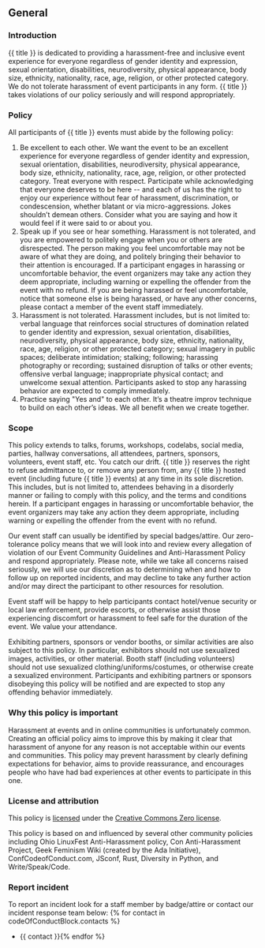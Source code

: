 ## General

### Introduction

{{ title }} is dedicated to providing a harassment-free and inclusive event experience for everyone regardless of gender identity and expression, sexual orientation, disabilities, neurodiversity, physical appearance, body size, ethnicity, nationality, race, age, religion, or other protected category. We do not tolerate harassment of event participants in any form. {{ title }} takes violations of our policy seriously and will respond appropriately.

### Policy

All participants of {{ title }} events must abide by the following policy:

1. Be excellent to each other. We want the event to be an excellent experience for everyone regardless of gender identity and expression, sexual orientation, disabilities, neurodiversity, physical appearance, body size, ethnicity, nationality, race, age, religion, or other protected category. Treat everyone with respect. Participate while acknowledging that everyone deserves to be here -- and each of us has the right to enjoy our experience without fear of harassment, discrimination, or condescension, whether blatant or via micro-aggressions. Jokes shouldn’t demean others. Consider what you are saying and how it would feel if it were said to or about you.
2. Speak up if you see or hear something. Harassment is not tolerated, and you are empowered to politely engage when you or others are disrespected. The person making you feel uncomfortable may not be aware of what they are doing, and politely bringing their behavior to their attention is encouraged. If a participant engages in harassing or uncomfortable behavior, the event organizers may take any action they deem appropriate, including warning or expelling the offender from the event with no refund. If you are being harassed or feel uncomfortable, notice that someone else is being harassed, or have any other concerns, please contact a member of the event staff immediately.
3. Harassment is not tolerated. Harassment includes, but is not limited to: verbal language that reinforces social structures of domination related to gender identity and expression, sexual orientation, disabilities, neurodiversity, physical appearance, body size, ethnicity, nationality, race, age, religion, or other protected category; sexual imagery in public spaces; deliberate intimidation; stalking; following; harassing photography or recording; sustained disruption of talks or other events; offensive verbal language; inappropriate physical contact; and unwelcome sexual attention. Participants asked to stop any harassing behavior are expected to comply immediately.
4. Practice saying "Yes and" to each other. It’s a theatre improv technique to build on each other’s ideas. We all benefit when we create together.

### Scope

This policy extends to talks, forums, workshops, codelabs, social media, parties, hallway conversations, all attendees, partners, sponsors, volunteers, event staff, etc. You catch our drift. {{ title }} reserves the right to refuse admittance to, or remove any person from, any {{ title }} hosted event (including future {{ title }} events) at any time in its sole discretion. This includes, but is not limited to, attendees behaving in a disorderly manner or failing to comply with this policy, and the terms and conditions herein. If a participant engages in harassing or uncomfortable behavior, the event organizers may take any action they deem appropriate, including warning or expelling the offender from the event with no refund.

Our event staff can usually be identified by special badges/attire. Our zero-tolerance policy means that we will look into and review every allegation of violation of our Event Community Guidelines and Anti-Harassment Policy and respond appropriately. Please note, while we take all concerns raised seriously, we will use our discretion as to determining when and how to follow up on reported incidents, and may decline to take any further action and/or may direct the participant to other resources for resolution.

Event staff will be happy to help participants contact hotel/venue security or local law enforcement, provide escorts, or otherwise assist those experiencing discomfort or harassment to feel safe for the duration of the event. We value your attendance.

Exhibiting partners, sponsors or vendor booths, or similar activities are also subject to this policy. In particular, exhibitors should not use sexualized images, activities, or other material. Booth staff (including volunteers) should not use sexualized clothing/uniforms/costumes, or otherwise create a sexualized environment. Participants and exhibiting partners or sponsors disobeying this policy will be notified and are expected to stop any offending behavior immediately.

### Why this policy is important

Harassment at events and in online communities is unfortunately common. Creating an official policy aims to improve this by making it clear that harassment of anyone for any reason is not acceptable within our events and communities. This policy may prevent harassment by clearly defining expectations for behavior, aims to provide reassurance, and encourages people who have had bad experiences at other events to participate in this one.

### License and attribution

This policy is [licensed](https://support.google.com/developergroups/answer/3340512) under the [Creative Commons Zero license](https://creativecommons.org/publicdomain/zero/1.0/).

This policy is based on and influenced by several other community policies including Ohio LinuxFest Anti-Harassment policy, Con Anti-Harassment Project, Geek Feminism Wiki (created by the Ada Initiative), ConfCodeofConduct.com, JSconf, Rust, Diversity in Python, and Write/Speak/Code.

### Report incident

To report an incident look for a staff member by badge/attire or contact our incident response team below:
{% for contact in codeOfConductBlock.contacts %}

- {{ contact }}{% endfor %}
